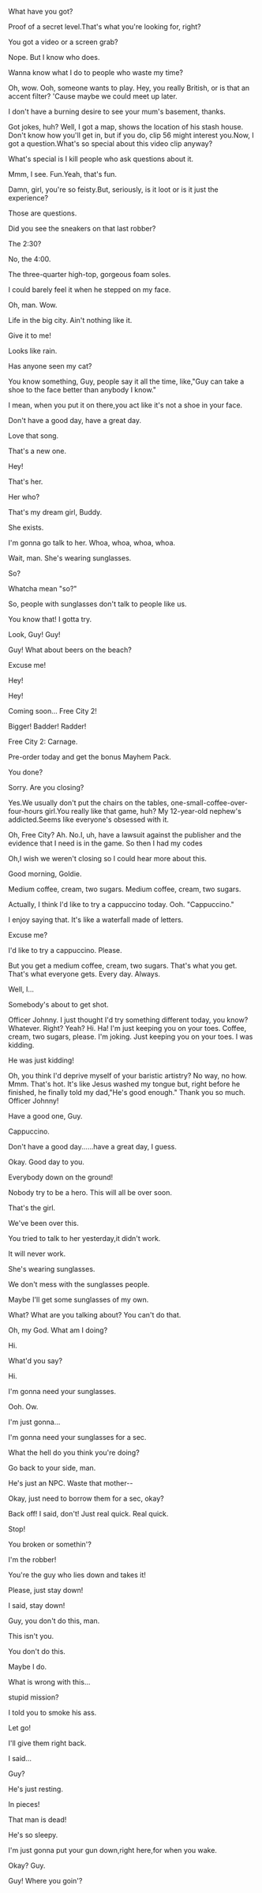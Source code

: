 
What have you got?

Proof of a secret level.That's what you're looking for, right?

You got a video or a screen grab?

Nope. But I know who does.

Wanna know what I do to people who waste my time?

Oh, wow. Ooh, someone wants to play. Hey, you really British, or is that an accent filter? 'Cause maybe we could meet up later.

I don't have a burning desire to see your mum's basement, thanks.

Got jokes, huh? Well, I got a map, shows the location of his stash house. Don't know how you'll get in, but if you do, clip 56 might interest you.Now, I got a question.What's so special about this video clip anyway?

What's special is I kill people who ask questions about it.

Mmm, I see. Fun.Yeah, that's fun.

Damn, girl, you're so feisty.But, seriously, is it loot or is it just the experience?

Those are questions.

Did you see the sneakers on that last robber?

The 2:30?

No, the 4:00.

The three-quarter high-top, gorgeous foam soles.

I could barely feel it when he stepped on my face.

Oh, man.
Wow.

Life in the big city.
Ain't nothing like it.

Give it to me!

Looks like rain.

Has anyone seen my cat?

You know something, Guy, people say it all the time, like,"Guy can take a shoe to the face better than anybody I know."

I mean, when you put it on there,you act like it's not a shoe in your face.

Don't have a good day, have a great day.

Love that song.

That's a new one.

Hey!

That's her.

Her who?

That's my dream girl, Buddy.

She exists.

I'm gonna go talk to her.
Whoa, whoa, whoa, whoa.

Wait, man. She's wearing sunglasses.

So?

Whatcha mean "so?"

So, people with sunglasses don't talk to people like us.

You know that!
I gotta try.

Look, Guy! Guy!

Guy! What about beers on the beach?

Excuse me!

Hey!

Hey!

Coming soon... Free City 2!

Bigger! Badder! Radder!

Free City 2: Carnage.

Pre-order today and get the bonus Mayhem Pack.

You done?

Sorry. Are you closing?

Yes.We usually don't put the chairs on the tables, one-small-coffee-over-four-hours girl.You really like that game, huh? My 12-year-old nephew's addicted.Seems like everyone's obsessed with it.

Oh, Free City? Ah. No.I, uh, have a lawsuit against the publisher and the evidence that I need is in the game. So then I had my codes 

Oh,I wish we weren't closing so I could hear more about this.


Good morning, Goldie.

Medium coffee, cream, two sugars.
Medium coffee, cream, two sugars.

Actually, I think I'd like to try a cappuccino today.
Ooh. "Cappuccino."

I enjoy saying that.
It's like a waterfall made of letters.

Excuse me?

I'd like to try a cappuccino.
Please.

But you get a medium coffee, cream, two sugars.
That's what you get.
That's what everyone gets.
Every day. Always.

Well, I...

Somebody's about to get shot.

Officer Johnny.
I just thought I'd try something different today, you know?
Whatever. Right? Yeah?
Hi.
Ha! I'm just keeping you on your toes.
Coffee, cream, two sugars, please.
I'm joking.
Just keeping you on your toes.
I was kidding.

He was just kidding!

Oh, you think I'd deprive myself of your baristic artistry?
No way, no how.
Mmm. That's hot.
It's like Jesus washed my tongue
but, right before he finished, he finally told my dad,"He's good enough."
Thank you so much.
Officer Johnny!

Have a good one, Guy.

Cappuccino.


Don't have a good day......have a great day, I guess.

Okay. Good day to you.

Everybody down on the ground!

Nobody try to be a hero.
This will all be over soon.

That's the girl.

We've been over this.

You tried to talk to her yesterday,it didn't work.

It will never work.

She's wearing sunglasses.

We don't mess with the sunglasses people.

Maybe I'll get some sunglasses of my own.

What? What are you talking about?
You can't do that.

Oh, my God. What am I doing?

Hi.

What'd you say?

Hi.

I'm gonna need your sunglasses.

Ooh. Ow.

I'm just gonna...

I'm gonna need your sunglasses for a sec.

What the hell do you think you're doing?

Go back to your side, man.

He's just an NPC.
Waste that mother--

Okay, just need to borrow them for a sec, okay?

Back off! I said, don't!
Just real quick. Real quick.

Stop!

You broken or somethin'?

I'm the robber!

You're the guy who lies down and takes it!

Please, just stay down!

I said, stay down!

Guy, you don't do this, man.

This isn't you.

You don't do this.

Maybe I do.

What is wrong with this...

stupid mission?

I told you to smoke his ass.

Let go!

I'll give them right back.

I said...

Guy?

He's just resting.

In pieces!

That man is dead!

He's so sleepy.

I'm just gonna put your gun down,right here,for when you wake.

Okay?
Guy.

Guy! Where you goin'?
